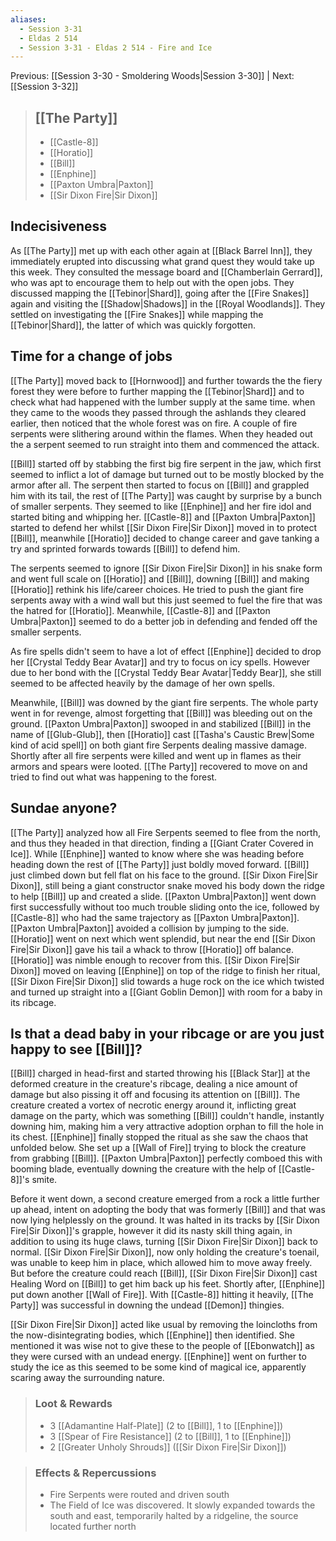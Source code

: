 ```yaml
---
aliases:
  - Session 3-31
  - Eldas 2 514
  - Session 3-31 - Eldas 2 514 - Fire and Ice
---
```

Previous: [[Session 3-30 - Smoldering Woods|Session 3-30]] | Next: [[Session 3-32]]

> ## [[The Party]]
>
> - [[Castle-8]]
> - [[Horatio]]
> - [[Bill]]
> - [[Enphine]]
> - [[Paxton Umbra|Paxton]]
> - [[Sir Dixon Fire|Sir Dixon]]

## Indecisiveness
As [[The Party]] met up with each other again at [[Black Barrel Inn]], they immediately erupted into discussing what grand quest they would take up this week. They consulted the message board and [[Chamberlain Gerrard]], who was apt to encourage them to help out with the open jobs. They discussed mapping the [[Tebinor|Shard]], going after the [[Fire Snakes]] again and visiting the [[Shadow|Shadows]] in the [[Royal Woodlands]]. They settled on investigating the [[Fire Snakes]] while mapping the [[Tebinor|Shard]], the latter of which was quickly forgotten.
## Time for a change of jobs
[[The Party]] moved back to [[Hornwood]] and further towards the the fiery forest they were before to further mapping the [[Tebinor|Shard]] and to check what had happened with the lumber supply at the same time. when they came to the woods they passed through the ashlands they cleared earlier, then noticed that the whole forest was on fire. A couple of fire serpents were slithering around within the flames. When they headed out the a serpent seemed to run straight into them and commenced the attack.

[[Bill]] started off by stabbing the first big fire serpent in the jaw, which first seemed to inflict a lot of damage but turned out to be mostly blocked by the armor after all. The serpent then started to focus on [[Bill]] and grappled him with its tail, the rest of [[The Party]] was caught by surprise by a bunch of smaller serpents. They seemed to like [[Enphine]] and her fire idol and started biting and whipping her. [[Castle-8]] and [[Paxton Umbra|Paxton]] started to defend her whilst [[Sir Dixon Fire|Sir Dixon]] moved in to protect [[Bill]], meanwhile [[Horatio]] decided to change career and gave tanking a try and sprinted forwards towards [[Bill]] to defend him.

The serpents seemed to ignore [[Sir Dixon Fire|Sir Dixon]] in his snake form and went full scale on [[Horatio]] and [[Bill]], downing [[Bill]] and making [[Horatio]] rethink his life/career choices. He tried to push the giant fire serpents away with a wind wall but this just seemed to fuel the fire that was the hatred for [[Horatio]]. Meanwhile, [[Castle-8]] and [[Paxton Umbra|Paxton]] seemed to do a better job in defending and fended off the smaller serpents.

As fire spells didn't seem to have a lot of effect [[Enphine]] decided to drop her [[Crystal Teddy Bear Avatar]] and try to focus on icy spells. However due to her bond with the [[Crystal Teddy Bear Avatar|Teddy Bear]], she still seemed to be affected heavily by the damage of her own spells.

Meanwhile, [[Bill]] was downed by the giant fire serpents. The whole party went in for revenge, almost forgetting that [[Bill]] was bleeding out on the ground. [[Paxton Umbra|Paxton]] swooped in and stabilized [[Bill]] in the name of [[Glub-Glub]], then [[Horatio]] cast [[Tasha's Caustic Brew|Some kind of acid spell]] on both giant fire Serpents dealing massive damage. Shortly after all fire serpents were killed and went up in flames as their armors and spears were looted. [[The Party]] recovered to move on and tried to find out what was happening to the forest.
## Sundae anyone?
[[The Party]] analyzed how all Fire Serpents seemed to flee from the north, and thus they headed in that direction, finding a [[Giant Crater Covered in Ice]]. While [[Enphine]] wanted to know where she was heading before heading down the rest of [[The Party]] just boldly moved forward. [[Bill]] just climbed down but fell flat on his face to the ground. [[Sir Dixon Fire|Sir Dixon]], still being a giant constructor snake moved his body down the ridge to help [[Bill]] up and created a slide. [[Paxton Umbra|Paxton]] went down first successfully without too much trouble sliding onto the ice, followed by [[Castle-8]] who had the same trajectory as [[Paxton Umbra|Paxton]]. [[Paxton Umbra|Paxton]] avoided a collision by jumping to the side. [[Horatio]] went on next which went splendid, but near the end [[Sir Dixon Fire|Sir Dixon]] gave his tail a whack to throw [[Horatio]] off balance. [[Horatio]] was nimble enough to recover from this.
[[Sir Dixon Fire|Sir Dixon]] moved on leaving [[Enphine]] on top of the ridge to finish her ritual, [[Sir Dixon Fire|Sir Dixon]] slid towards a huge rock on the ice which twisted and turned up straight into a [[Giant Goblin Demon]] with room for a baby in its ribcage.
## Is that a dead baby in your ribcage or are you just happy to see [[Bill]]?
[[Bill]] charged in head-first and started throwing his [[Black Star]] at the deformed creature in the creature's ribcage, dealing a nice amount of damage but also pissing it off and focusing its attention on [[Bill]]. The creature created a vortex of necrotic energy around it, inflicting great damage on the party, which was something [[Bill]] couldn't handle, instantly downing him, making him a very attractive adoption orphan to fill the hole in its chest. [[Enphine]] finally stopped the ritual as she saw the chaos that unfolded below. She set up a [[Wall of Fire]] trying to block the creature from grabbing [[Bill]]. [[Paxton Umbra|Paxton]] perfectly comboed this with booming blade, eventually downing the creature with the help of [[Castle-8]]'s smite.

Before it went down, a second creature emerged from a rock a little further up ahead, intent on adopting the body that was formerly [[Bill]] and that was now lying helplessly on the ground.  It was halted in its tracks by [[Sir Dixon Fire|Sir Dixon]]'s grapple, however it did its nasty skill thing again, in addition to using its huge claws, turning [[Sir Dixon Fire|Sir Dixon]] back to normal. [[Sir Dixon Fire|Sir Dixon]], now only holding the creature's toenail, was unable to keep him in place, which allowed him to move away freely. But before the creature could reach [[Bill]], [[Sir Dixon Fire|Sir Dixon]] cast Healing Word on [[Bill]] to get him back up his feet. Shortly after, [[Enphine]] put down another [[Wall of Fire]]. With [[Castle-8]] hitting it heavily, [[The Party]] was successful in downing the undead [[Demon]] thingies.

[[Sir Dixon Fire|Sir Dixon]] acted like usual by removing the loincloths from the now-disintegrating bodies, which [[Enphine]] then identified. She mentioned it was wise not to give these to the people of [[Ebonwatch]] as they were cursed with an undead energy. [[Enphine]] went on further to study the ice as this seemed to be some kind of magical ice, apparently scaring away the surrounding nature.

> ### Loot & Rewards
>
> - 3 [[Adamantine Half-Plate]] (2 to [[Bill]], 1 to [[Enphine]])
> - 3 [[Spear of Fire Resistance]] (2 to [[Bill]], 1 to [[Enphine]])
> - 2 [[Greater Unholy Shrouds]]  ([[Sir Dixon Fire|Sir Dixon]])

> ### Effects & Repercussions
> - Fire Serpents were routed and driven south
> - The Field of Ice was discovered. It slowly expanded towards the south and east, temporarily halted by a ridgeline, the source located further north
